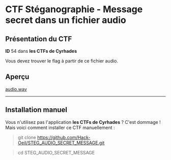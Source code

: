 # CTF Stéganographie - Message secret dans un fichier audio

## Présentation du CTF 
**ID** 54 dans **les CTFs de Cyrhades**

Vous devez trouver le flag à partir de ce fichier audio.



## Aperçu
[audio.wav](audio.wav)


-----------

## Installation manuel
Vous n'utilisez pas l'application **les CTFs de Cyrhades** ? C'est dommage !
Mais voici comment installer ce CTF manuellement :

> git clone https://github.com/Hack-Oeil/STEG_AUDIO_SECRET_MESSAGE.git

> cd STEG_AUDIO_SECRET_MESSAGE
